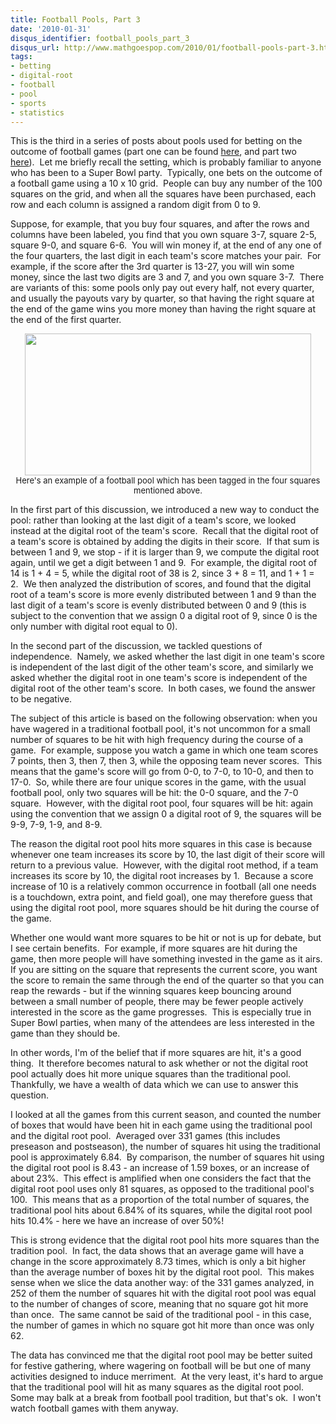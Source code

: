 ```yaml
---
title: Football Pools, Part 3
date: '2010-01-31'
disqus_identifier: football_pools_part_3
disqus_url: http://www.mathgoespop.com/2010/01/football-pools-part-3.html
tags:
- betting
- digital-root
- football
- pool
- sports
- statistics
---
```

This is the third in a series of posts about pools used for betting on the outcome of football games (part one can be found <a href="http://www.mathgoespop.com/2009/02/a-variant-of-the-traditional-football-pool.html">here</a>, and part two <a href="http://www.mathgoespop.com/2009/10/more-on-football-pools.html">here</a>).  Let me briefly recall the setting, which is probably familiar to anyone who has been to a Super Bowl party.  Typically, one bets on the outcome of a football game using a 10 x 10 grid.  People can buy any number of the 100 squares on the grid, and when all the squares have been purchased, each row and each column is assigned a random digit from 0 to 9.

Suppose, for example, that you buy four squares, and after the rows and columns have been labeled, you find that you own square 3-7, square 2-5, square 9-0, and square 6-6.  You will win money if, at the end of any one of the four quarters, the last digit in each team's score matches your pair.  For example, if the score after the 3rd quarter is 13-27, you will win some money, since the last two digits are 3 and 7, and you own square 3-7.  There are variants of this: some pools only pay out every half, not every quarter, and usually the payouts vary by quarter, so that having the right square at the end of the game wins you more money than having the right square at the end of the first quarter.

<center><a href="http://www.mathgoespop.com/images/2010/01/fpool3.jpg"><img class="size-full wp-image-133" title="fpool3" src="http://www.mathgoespop.com/images/2010/01/fpool3.jpg" alt="" width="458" height="227" /></a><br><span style="font-size:small;">Here&#39;s an example of a football pool which has been tagged in the four squares mentioned above.</span></center>

In the first part of this discussion, we introduced a new way to conduct the pool: rather than looking at the last digit of a team's score, we looked instead at the digital root of the team's score.  Recall that the digital root of a team's score is obtained by adding the digits in their score.  If that sum is between 1 and 9, we stop - if it is larger than 9, we compute the digital root again, until we get a digit between 1 and 9.  For example, the digital root of 14 is 1 + 4 = 5, while the digital root of 38 is 2, since 3 + 8 = 11, and 1 + 1 = 2.  We then analyzed the distribution of scores, and found that the digital root of a team's score is more evenly distributed between 1 and 9 than the last digit of a team's score is evenly distributed between 0 and 9 (this is subject to the convention that we assign 0 a digital root of 9, since 0 is the only number with digital root equal to 0).

In the second part of the discussion, we tackled questions of independence.  Namely, we asked whether the last digit in one team's score is independent of the last digit of the other team's score, and similarly we asked whether the digital root in one team's score is independent of the digital root of the other team's score.  In both cases, we found the answer to be negative.

The subject of this article is based on the following observation: when you have wagered in a traditional football pool, it's not uncommon for a small number of squares to be hit with high frequency during the course of a game.  For example, suppose you watch a game in which one team scores 7 points, then 3, then 7, then 3, while the opposing team never scores.  This means that the game's score will go from 0-0, to 7-0, to 10-0, and then to 17-0.  So, while there are four unique scores in the game, with the usual football pool, only two squares will be hit: the 0-0 square, and the 7-0 square.  However, with the digital root pool, four squares will be hit: again using the convention that we assign 0 a digital root of 9, the squares will be 9-9, 7-9, 1-9, and 8-9.

The reason the digital root pool hits more squares in this case is because whenever one team increases its score by 10, the last digit of their score will return to a previous value.  However, with the digital root method, if a team increases its score by 10, the digital root increases by 1.  Because a score increase of 10 is a relatively common occurrence in football (all one needs is a touchdown, extra point, and field goal), one may therefore guess that using the digital root pool, more squares should be hit during the course of the game.

Whether one would want more squares to be hit or not is up for debate, but I see certain benefits.  For example, if more squares are hit during the game, then more people will have something invested in the game as it airs.  If you are sitting on the square that represents the current score, you want the score to remain the same through the end of the quarter so that you can reap the rewards - but if the winning squares keep bouncing around between a small number of people, there may be fewer people actively interested in the score as the game progresses.  This is especially true in Super Bowl parties, when many of the attendees are less interested in the game than they should be.

In other words, I'm of the belief that if more squares are hit, it's a good thing.  It therefore becomes natural to ask whether or not the digital root pool actually does hit more unique squares than the traditional pool.  Thankfully, we have a wealth of data which we can use to answer this question.

I looked at all the games from this current season, and counted the number of boxes that would have been hit in each game using the traditional pool and the digital root pool.  Averaged over 331 games (this includes preseason and postseason), the number of squares hit using the traditional pool is approximately 6.84.  By comparison, the number of squares hit using the digital root pool is 8.43 - an increase of 1.59 boxes, or an increase of about 23%.  This effect is amplified when one considers the fact that the digital root pool uses only 81 squares, as opposed to the traditional pool's 100.  This means that as a proportion of the total number of squares, the traditional pool hits about 6.84% of its squares, while the digital root pool hits 10.4% - here we have an increase of over 50%!

This is strong evidence that the digital root pool hits more squares than the tradition pool.  In fact, the data shows that an average game will have a change in the score approximately 8.73 times, which is only a bit higher than the average number of boxes hit by the digital root pool.  This makes sense when we slice the data another way: of the 331 games analyzed, in 252 of them the number of squares hit with the digital root pool was equal to the number of changes of score, meaning that no square got hit more than once.  The same cannot be said of the traditional pool - in this case, the number of games in which no square got hit more than once was only 62.

The data has convinced me that the digital root pool may be better suited for festive gathering, where wagering on football will be but one of many activities designed to induce merriment.  At the very least, it's hard to argue that the traditional pool will hit as many squares as the digital root pool. Some may balk at a break from football pool tradition, but that's ok.  I won't watch football games with them anyway.
